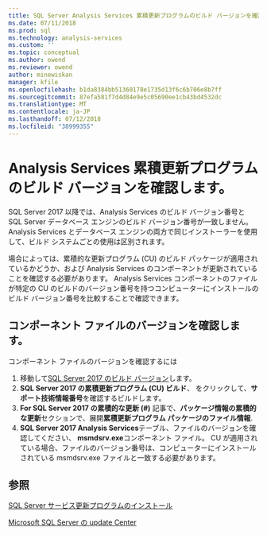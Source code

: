 ```yaml
---
title: SQL Server Analysis Services 累積更新プログラムのビルド バージョンを確認します |。Microsoft Docs
ms.date: 07/11/2018
ms.prod: sql
ms.technology: analysis-services
ms.custom: ''
ms.topic: conceptual
ms.author: owend
ms.reviewer: owend
author: minewiskan
manager: kfile
ms.openlocfilehash: b1da8384bb51360178e1735d13f6c6b706e8b7ff
ms.sourcegitcommit: 87efa581f7d4d84e9e5c05690ee1cb43bd4532dc
ms.translationtype: MT
ms.contentlocale: ja-JP
ms.lasthandoff: 07/12/2018
ms.locfileid: "38999355"
---
```

# <a name="verify-analysis-services-cumulative-update-build-version"></a>Analysis Services 累積更新プログラムのビルド バージョンを確認します。

SQL Server 2017 以降では、Analysis Services のビルド バージョン番号と SQL Server データベース エンジンのビルド バージョン番号が一致しません。 Analysis Services とデータベース エンジンの両方で同じインストーラーを使用して、ビルド システムごとの使用は区別されます。

 場合によっては、累積的な更新プログラム (CU) のビルド パッケージが適用されているかどうか、および Analysis Services のコンポーネントが更新されていることを確認する必要があります。 Analysis Services コンポーネントのファイルが特定の CU のビルドのバージョン番号を持つコンピューターにインストールのビルド バージョン番号を比較することで確認できます。

## <a name="verify-component-file-version"></a>コンポーネント ファイルのバージョンを確認します。

コンポーネント ファイルのバージョンを確認するには 

1. 移動して[SQL Server 2017 のビルド バージョン](https://support.microsoft.com/help/4047329)します。 
2. **SQL Server 2017 の累積更新プログラム (CU) ビルド**、 をクリックして、**サポート技術情報番号**を確認するビルドします。
3. **For SQL Server 2017 の累積的な更新 (#)** 記事で、**パッケージ情報の累積的な更新**セクションで、展開**累積更新プログラム パッケージのファイル情報**.
4. **SQL Server 2017 Analysis Services**テーブル、ファイルのバージョンを確認してください、 **msmdsrv.exe**コンポーネント ファイル。 CU が適用されている場合、ファイルのバージョン番号は、コンピューターにインストールされている msmdsrv.exe ファイルと一致する必要があります。

## <a name="see-also"></a>参照  

[SQL Server サービス更新プログラムのインストール](../../database-engine/install-windows/install-sql-server-servicing-updates.md)  

[Microsoft SQL Server の update Center](https://msdn.microsoft.com/library/ff803383.aspx)
  
  
